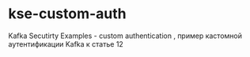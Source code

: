# kse-custom-auth
Kafka Secutirty Examples - custom authentication , пример кастомной аутентификации Kafka к статье 12
